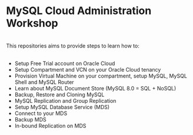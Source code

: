 # MySQL Cloud Administration Workshop
</br>
This repositories aims to provide steps to learn how to: </br></br>

- Setup Free Trial account on Oracle Cloud 
- Setup Compartment and VCN on your Oracle Cloud tenancy 
- Provision Virtual Machine on your compartment, setup MySQL, MySQL Shell and MySQL Router 
- Learn about MySQL Document Store (MySQL 8.0 = SQL + NoSQL) 
- Backup, Restore and Cloning MySQL 
- MySQL Replication and Group Replication </br>
- Setup MySQL Database Service (MDS) 
- Connect to your MDS 
- Backup MDS 
- In-bound Replication on MDS

